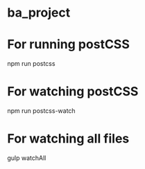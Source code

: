 # ba_project

# For running postCSS
npm run postcss

# For watching postCSS
npm run postcss-watch

# For watching all files
gulp watchAll